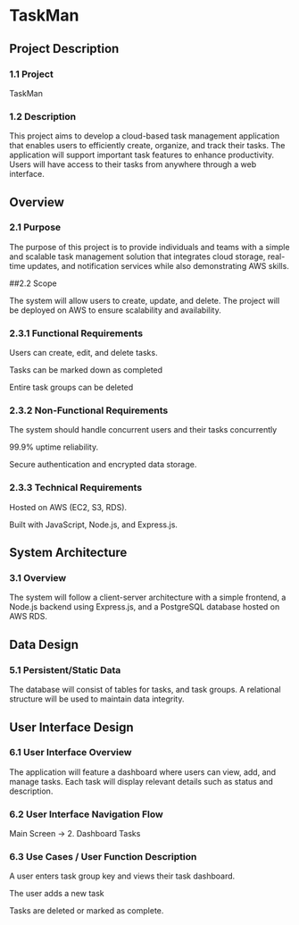 # TaskMan

## Project Description
### 1.1 Project

TaskMan

### 1.2 Description

This project aims to develop a cloud-based task management application that enables users to efficiently create, organize, and track their tasks. The application will support important task features to enhance productivity. Users will have access to their tasks from anywhere through a web interface.

## Overview
### 2.1 Purpose

The purpose of this project is to provide individuals and teams with a simple and scalable task management solution that integrates cloud storage, real-time updates, and notification services while also demonstrating AWS skills.

##2.2 Scope

The system will allow users to create, update, and delete. The project will be deployed on AWS to ensure scalability and availability.

### 2.3.1 Functional Requirements

Users can create, edit, and delete tasks.


Tasks can be marked down as completed

Entire task groups can be deleted

### 2.3.2 Non-Functional Requirements

The system should handle concurrent users and their tasks concurrently

99.9% uptime reliability.

Secure authentication and encrypted data storage.

### 2.3.3 Technical Requirements

Hosted on AWS (EC2, S3, RDS).

Built with JavaScript, Node.js, and Express.js.

## System Architecture

### 3.1 Overview

The system will follow a client-server architecture with a simple frontend, a Node.js backend using Express.js, and a PostgreSQL database hosted on AWS RDS.

## Data Design

### 5.1 Persistent/Static Data

The database will consist of tables for tasks, and task groups. A relational structure will be used to maintain data integrity.

## User Interface Design

### 6.1 User Interface Overview

The application will feature a dashboard where users can view, add, and manage tasks. Each task will display relevant details such as status and description.

### 6.2 User Interface Navigation Flow

Main Screen → 2. Dashboard Tasks

### 6.3 Use Cases / User Function Description

A user enters task group key and views their task dashboard.

The user adds a new task

Tasks are deleted or marked as complete.


